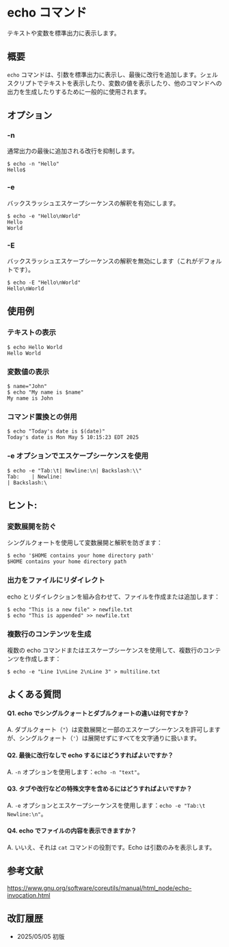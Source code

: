 # echo コマンド

テキストや変数を標準出力に表示します。

## 概要

`echo` コマンドは、引数を標準出力に表示し、最後に改行を追加します。シェルスクリプトでテキストを表示したり、変数の値を表示したり、他のコマンドへの出力を生成したりするために一般的に使用されます。

## オプション

### **-n**

通常出力の最後に追加される改行を抑制します。

```console
$ echo -n "Hello"
Hello$
```

### **-e**

バックスラッシュエスケープシーケンスの解釈を有効にします。

```console
$ echo -e "Hello\nWorld"
Hello
World
```

### **-E**

バックスラッシュエスケープシーケンスの解釈を無効にします（これがデフォルトです）。

```console
$ echo -E "Hello\nWorld"
Hello\nWorld
```

## 使用例

### テキストの表示

```console
$ echo Hello World
Hello World
```

### 変数値の表示

```console
$ name="John"
$ echo "My name is $name"
My name is John
```

### コマンド置換との併用

```console
$ echo "Today's date is $(date)"
Today's date is Mon May 5 10:15:23 EDT 2025
```

### -e オプションでエスケープシーケンスを使用

```console
$ echo -e "Tab:\t| Newline:\n| Backslash:\\"
Tab:	| Newline:
| Backslash:\
```

## ヒント:

### 変数展開を防ぐ

シングルクォートを使用して変数展開と解釈を防ぎます：

```console
$ echo '$HOME contains your home directory path'
$HOME contains your home directory path
```

### 出力をファイルにリダイレクト

echo とリダイレクションを組み合わせて、ファイルを作成または追加します：

```console
$ echo "This is a new file" > newfile.txt
$ echo "This is appended" >> newfile.txt
```

### 複数行のコンテンツを生成

複数の echo コマンドまたはエスケープシーケンスを使用して、複数行のコンテンツを作成します：

```console
$ echo -e "Line 1\nLine 2\nLine 3" > multiline.txt
```

## よくある質問

#### Q1. echo でシングルクォートとダブルクォートの違いは何ですか？
A. ダブルクォート（`"`）は変数展開と一部のエスケープシーケンスを許可しますが、シングルクォート（`'`）は展開せずにすべてを文字通りに扱います。

#### Q2. 最後に改行なしで echo するにはどうすればよいですか？
A. `-n` オプションを使用します：`echo -n "text"`。

#### Q3. タブや改行などの特殊文字を含めるにはどうすればよいですか？
A. `-e` オプションとエスケープシーケンスを使用します：`echo -e "Tab:\t Newline:\n"`。

#### Q4. echo でファイルの内容を表示できますか？
A. いいえ、それは `cat` コマンドの役割です。Echo は引数のみを表示します。

## 参考文献

https://www.gnu.org/software/coreutils/manual/html_node/echo-invocation.html

## 改訂履歴

- 2025/05/05 初版